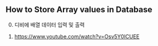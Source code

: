 ## How to Store Array values in Database

0. 디비에 배열 데이터 입력 및 출력

1. <https://www.youtube.com/watch?v=Osv5Y0lCUEE>
